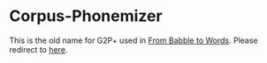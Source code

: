 # Corpus-Phonemizer
This is the old name for G2P+ used in [From Babble to Words](https://arxiv.org/abs/2410.22906). Please redirect to [here](https://github.com/codebyzeb/g2p-plus).
